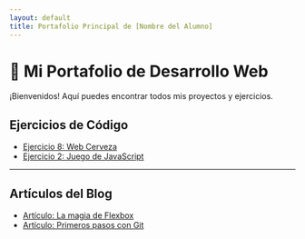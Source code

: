 ```yaml
---
layout: default
title: Portafolio Principal de [Nombre del Alumno]
---
```


# 🚀 Mi Portafolio de Desarrollo Web

¡Bienvenidos! Aquí puedes encontrar todos mis proyectos y ejercicios.

## Ejercicios de Código

* [Ejercicio 8: Web Cerveza](https://github.com/yoyi-88/GitHub-Page-DIWEB/blob/main/proyectos/Ejercicio%20Web%20HTML5/webCerveza.html)
* [Ejercicio 2: Juego de JavaScript](https://usuario.github.io/juego-js)

---

## Artículos del Blog

* [Artículo: La magia de Flexbox](https://usuario.github.io/blog/flexbox-magia)
* [Artículo: Primeros pasos con Git](https://usuario.github.io/blog/pasos-con-git)
